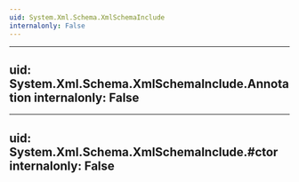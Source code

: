 ```yaml
---
uid: System.Xml.Schema.XmlSchemaInclude
internalonly: False
---
```


---
uid: System.Xml.Schema.XmlSchemaInclude.Annotation
internalonly: False
---

---
uid: System.Xml.Schema.XmlSchemaInclude.#ctor
internalonly: False
---
